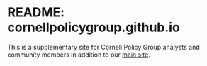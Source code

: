 # README: cornellpolicygroup.github.io

This is a supplementary site for Cornell Policy Group analysts and community members in addition to our [main site](https://www.cornellpolicygroup.org).

